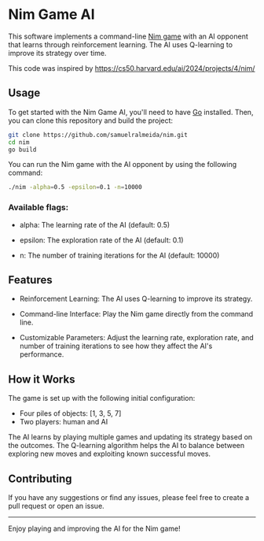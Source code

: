 # Nim Game AI

This software implements a command-line [Nim game](https://en.wikipedia.org/wiki/Nim) with an AI opponent that learns through reinforcement learning. The AI uses Q-learning to improve its strategy over time.

This code was inspired by https://cs50.harvard.edu/ai/2024/projects/4/nim/

## Usage

To get started with the Nim Game AI, you'll need to have [Go](https://go.dev/) installed. Then, you can clone this repository and build the project:

```bash
git clone https://github.com/samuelralmeida/nim.git
cd nim
go build
```

You can run the Nim game with the AI opponent by using the following command:

```bash
./nim -alpha=0.5 -epsilon=0.1 -n=10000
```

### Available flags:
- alpha: The learning rate of the AI (default: 0.5)

- epsilon: The exploration rate of the AI (default: 0.1)

- n: The number of training iterations for the AI (default: 10000)

## Features
- Reinforcement Learning: The AI uses Q-learning to improve its strategy.

- Command-line Interface: Play the Nim game directly from the command line.

- Customizable Parameters: Adjust the learning rate, exploration rate, and number of training iterations to see how they affect the AI's performance.

## How it Works

The game is set up with the following initial configuration:

- Four piles of objects: [1, 3, 5, 7]
- Two players: human and AI

The AI learns by playing multiple games and updating its strategy based on the outcomes. The Q-learning algorithm helps the AI to balance between exploring new moves and exploiting known successful moves.

## Contributing

If you have any suggestions or find any issues, please feel free to create a pull request or open an issue.

---

Enjoy playing and improving the AI for the Nim game!